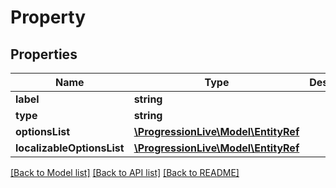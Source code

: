 # Property

## Properties
Name | Type | Description | Notes
------------ | ------------- | ------------- | -------------
**label** | **string** |  | [optional] 
**type** | **string** |  | [optional] 
**optionsList** | [**\ProgressionLive\Model\EntityRef**](EntityRef.md) |  | [optional] 
**localizableOptionsList** | [**\ProgressionLive\Model\EntityRef**](EntityRef.md) |  | [optional] 

[[Back to Model list]](../../README.md#documentation-for-models) [[Back to API list]](../../README.md#documentation-for-api-endpoints) [[Back to README]](../../README.md)

